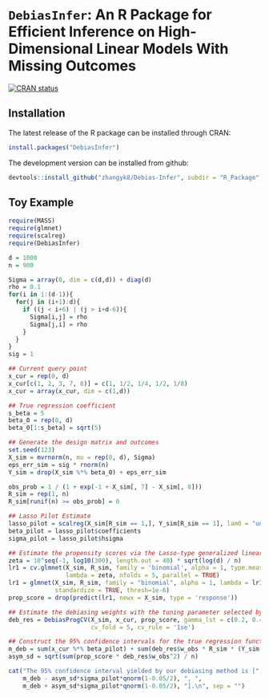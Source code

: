 # ``DebiasInfer``: An R Package for Efficient Inference on High-Dimensional Linear Models With Missing Outcomes

<!-- badges: start -->
[![CRAN status](https://www.r-pkg.org/badges/version/DebiasInfer)](https://CRAN.R-project.org/package=DebiasInfer)
<!-- badges: end -->

## Installation

The latest release of the R package can be installed through CRAN:

```R
install.packages("DebiasInfer")
```

The development version can be installed from github:

```R
devtools::install_github("zhangyk8/Debias-Infer", subdir = "R_Package")
```

## Toy Example

```R
require(MASS)
require(glmnet)
require(scalreg)
require(DebiasInfer)

d = 1000
n = 900

Sigma = array(0, dim = c(d,d)) + diag(d)
rho = 0.1
for(i in 1:(d-1)){
  for(j in (i+1):d){
    if ((j < i+6) | (j > i+d-6)){
      Sigma[i,j] = rho
      Sigma[j,i] = rho
    }
  }
}
sig = 1

## Current query point
x_cur = rep(0, d)
x_cur[c(1, 2, 3, 7, 8)] = c(1, 1/2, 1/4, 1/2, 1/8)
x_cur = array(x_cur, dim = c(1,d))

## True regression coefficient
s_beta = 5
beta_0 = rep(0, d)
beta_0[1:s_beta] = sqrt(5)

## Generate the design matrix and outcomes
set.seed(123)
X_sim = mvrnorm(n, mu = rep(0, d), Sigma)
eps_err_sim = sig * rnorm(n)
Y_sim = drop(X_sim %*% beta_0) + eps_err_sim

obs_prob = 1 / (1 + exp(-1 + X_sim[, 7] - X_sim[, 8]))
R_sim = rep(1, n)
R_sim[runif(n) >= obs_prob] = 0

## Lasso Pilot Estimate
lasso_pilot = scalreg(X_sim[R_sim == 1,], Y_sim[R_sim == 1], lam0 = "univ", LSE = FALSE)
beta_pilot = lasso_pilot$coefficients
sigma_pilot = lasso_pilot$hsigma

## Estimate the propensity scores via the Lasso-type generalized linear model with cross-validations
zeta = 10^seq(-1, log10(300), length.out = 40) * sqrt(log(d) / n)
lr1 = cv.glmnet(X_sim, R_sim, family = 'binomial', alpha = 1, type.measure = 'deviance', 
                lambda = zeta, nfolds = 5, parallel = TRUE)
lr1 = glmnet(X_sim, R_sim, family = "binomial", alpha = 1, lambda = lr1$lambda.min, 
             standardize = TRUE, thresh=1e-6)
prop_score = drop(predict(lr1, newx = X_sim, type = 'response'))

## Estimate the debiasing weights with the tuning parameter selected by cross-validations
deb_res = DebiasProgCV(X_sim, x_cur, prop_score, gamma_lst = c(0.2, 0.4, 0.6, 1),
                       cv_fold = 5, cv_rule = '1se')

## Construct the 95% confidence intervals for the true regression function
m_deb = sum(x_cur %*% beta_pilot) + sum(deb_res$w_obs * R_sim * (Y_sim - X_sim %*% beta_pilot)) / sqrt(n)
asym_sd = sqrt(sum(prop_score * deb_res$w_obs^2) / n)

cat("The 95% confidence interval yielded by our debiasing method is [",
    m_deb - asym_sd*sigma_pilot*qnorm(1-0.05/2), ", ",
    m_deb + asym_sd*sigma_pilot*qnorm(1-0.05/2), "].\n", sep = "")
```

